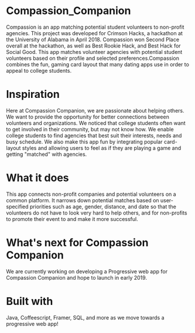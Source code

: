 # Compassion_Companion
Compassion is an app matching potential student volunteers to non-profit agencies. This project was developed for Crimson Hacks, a hackathon at the University of Alabama in April 2018. Compassion won Second Place overall at the hackathon, as well as Best Rookie Hack, and Best Hack for Social Good. This app matches volunteer agencies with potential student volunteers based on their profile and selected preferences.Compassion combines the fun, gaming card layout that many dating apps use in order to appeal to college students.

# Inspiration
Here at Compassion Companion, we are passionate about helping others. We want to provide the opportunity for better connections between volunteers and organizations. We noticed that college students often want to get involved in their community, but may not know how. We enable college students to find agencies that best suit their interests, needs and busy schedule. We also make this app fun by integrating popular card-layout styles and allowing users to feel as if they are playing a game and getting "matched" with agencies.

# What it does
This app connects non-profit companies and potential volunteers on a common platform. It narrows down potential matches based on user-specified priorities such as age, gender, distance, and date so that the volunteers do not have to look very hard to help others, and for non-profits to promote their event to and make it more successful.

# What's next for Compassion Companion
We are currently working on developing a Progressive web app for Compassion Companion and hope to launch in early 2019. 

# Built with
Java, Coffeescript, Framer, SQL, and more as we move towards a progressive web app!
